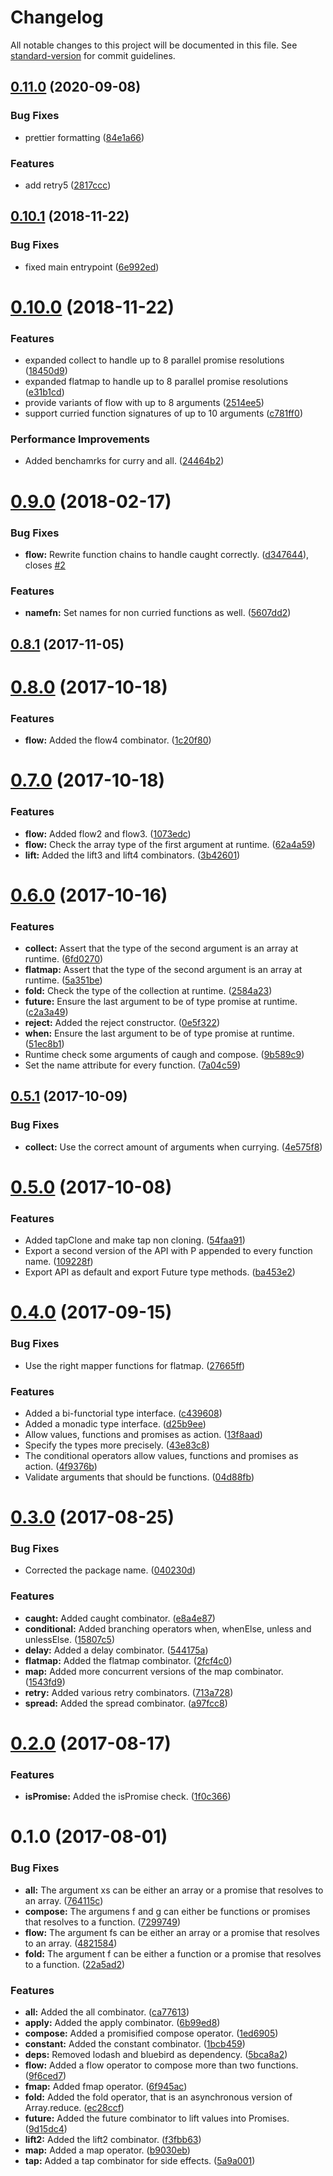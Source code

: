 # Changelog

All notable changes to this project will be documented in this file. See [standard-version](https://github.com/conventional-changelog/standard-version) for commit guidelines.

## [0.11.0](https://github.com/critocrito/dashp/compare/v0.10.1...v0.11.0) (2020-09-08)


### Bug Fixes

* prettier formatting ([84e1a66](https://github.com/critocrito/dashp/commit/84e1a66))


### Features

* add retry5 ([2817ccc](https://github.com/critocrito/dashp/commit/2817ccc))



<a name="0.10.1"></a>
## [0.10.1](https://github.com/critocrito/dashp/compare/v0.10.0...v0.10.1) (2018-11-22)


### Bug Fixes

* fixed main entrypoint ([6e992ed](https://github.com/critocrito/dashp/commit/6e992ed))



<a name="0.10.0"></a>
# [0.10.0](https://github.com/critocrito/dashp/compare/v0.9.0...v0.10.0) (2018-11-22)


### Features

* expanded collect to handle up to 8 parallel promise resolutions ([18450d9](https://github.com/critocrito/dashp/commit/18450d9))
* expanded flatmap to handle up to 8 parallel promise resolutions ([e31b1cd](https://github.com/critocrito/dashp/commit/e31b1cd))
* provide variants of flow with up to 8 arguments ([2514ee5](https://github.com/critocrito/dashp/commit/2514ee5))
* support curried function signatures of up to 10 arguments ([c781ff0](https://github.com/critocrito/dashp/commit/c781ff0))


### Performance Improvements

* Added benchamrks for curry and all. ([24464b2](https://github.com/critocrito/dashp/commit/24464b2))



<a name="0.9.0"></a>
# [0.9.0](https://github.com/critocrito/dashp/compare/v0.8.1...v0.9.0) (2018-02-17)


### Bug Fixes

* **flow:** Rewrite function chains to handle caught correctly. ([d347644](https://github.com/critocrito/dashp/commit/d347644)), closes [#2](https://github.com/critocrito/dashp/issues/2)


### Features

* **namefn:** Set names for non curried functions as well. ([5607dd2](https://github.com/critocrito/dashp/commit/5607dd2))



<a name="0.8.1"></a>
## [0.8.1](https://github.com/critocrito/dashp/compare/v0.8.0...v0.8.1) (2017-11-05)



<a name="0.8.0"></a>
# [0.8.0](https://github.com/critocrito/dashp/compare/v0.7.0...v0.8.0) (2017-10-18)


### Features

* **flow:** Added the flow4 combinator. ([1c20f80](https://github.com/critocrito/dashp/commit/1c20f80))



<a name="0.7.0"></a>
# [0.7.0](https://github.com/critocrito/dashp/compare/v0.6.0...v0.7.0) (2017-10-18)


### Features

* **flow:** Added flow2 and flow3. ([1073edc](https://github.com/critocrito/dashp/commit/1073edc))
* **flow:** Check the array type of the first argument at runtime. ([62a4a59](https://github.com/critocrito/dashp/commit/62a4a59))
* **lift:** Added the lift3 and lift4 combinators. ([3b42601](https://github.com/critocrito/dashp/commit/3b42601))



<a name="0.6.0"></a>
# [0.6.0](https://github.com/critocrito/dashp/compare/v0.5.1...v0.6.0) (2017-10-16)


### Features

* **collect:** Assert that the type of the second argument is an array at runtime. ([6fd0270](https://github.com/critocrito/dashp/commit/6fd0270))
* **flatmap:** Assert that the type of the second argument is an array at runtime. ([5a351be](https://github.com/critocrito/dashp/commit/5a351be))
* **fold:** Check the type of the collection at runtime. ([2584a23](https://github.com/critocrito/dashp/commit/2584a23))
* **future:** Ensure the last argument to be of type promise at runtime. ([c2a3a49](https://github.com/critocrito/dashp/commit/c2a3a49))
* **reject:** Added the reject constructor. ([0e5f322](https://github.com/critocrito/dashp/commit/0e5f322))
* **when:** Ensure the last argument to be of type promise at runtime. ([51ec8b1](https://github.com/critocrito/dashp/commit/51ec8b1))
* Runtime check some arguments of caugh and compose. ([9b589c9](https://github.com/critocrito/dashp/commit/9b589c9))
* Set the name attribute for every function. ([7a04c59](https://github.com/critocrito/dashp/commit/7a04c59))



<a name="0.5.1"></a>
## [0.5.1](https://github.com/critocrito/dashp/compare/v0.5.0...v0.5.1) (2017-10-09)


### Bug Fixes

* **collect:** Use the correct amount of arguments when currying. ([4e575f8](https://github.com/critocrito/dashp/commit/4e575f8))



<a name="0.5.0"></a>
# [0.5.0](https://github.com/critocrito/dashp/compare/v0.4.0...v0.5.0) (2017-10-08)


### Features

* Added tapClone and make tap non cloning. ([54faa91](https://github.com/critocrito/dashp/commit/54faa91))
* Export a second version of the API with P appended to every function name. ([109228f](https://github.com/critocrito/dashp/commit/109228f))
* Export API as default and export Future type methods. ([ba453e2](https://github.com/critocrito/dashp/commit/ba453e2))



<a name="0.4.0"></a>
# [0.4.0](https://gitlab.com/critocrito/dashp/compare/v0.3.0...v0.4.0) (2017-09-15)


### Bug Fixes

* Use the right mapper functions for flatmap. ([27665ff](https://gitlab.com/critocrito/dashp/commit/27665ff))


### Features

* Added a bi-functorial type interface. ([c439608](https://gitlab.com/critocrito/dashp/commit/c439608))
* Added a monadic type interface. ([d25b9ee](https://gitlab.com/critocrito/dashp/commit/d25b9ee))
* Allow values, functions and promises as action. ([13f8aad](https://gitlab.com/critocrito/dashp/commit/13f8aad))
* Specify the types more precisely. ([43e83c8](https://gitlab.com/critocrito/dashp/commit/43e83c8))
* The conditional operators allow values, functions and promises as action. ([4f9376b](https://gitlab.com/critocrito/dashp/commit/4f9376b))
* Validate arguments that should be functions. ([04d88fb](https://gitlab.com/critocrito/dashp/commit/04d88fb))



<a name="0.3.0"></a>
# [0.3.0](https://gitlab.com/critocrito/dashp/compare/v0.2.0...v0.3.0) (2017-08-25)


### Bug Fixes

* Corrected the package name. ([040230d](https://gitlab.com/critocrito/dashp/commit/040230d))


### Features

* **caught:** Added caught combinator. ([e8a4e87](https://gitlab.com/critocrito/dashp/commit/e8a4e87))
* **conditional:** Added branching operators when, whenElse, unless and unlessElse. ([15807c5](https://gitlab.com/critocrito/dashp/commit/15807c5))
* **delay:** Added a delay combinator. ([544175a](https://gitlab.com/critocrito/dashp/commit/544175a))
* **flatmap:** Added the flatmap combinator. ([2fcf4c0](https://gitlab.com/critocrito/dashp/commit/2fcf4c0))
* **map:** Added more concurrent versions of the map combinator. ([1543fd9](https://gitlab.com/critocrito/dashp/commit/1543fd9))
* **retry:** Added various retry combinators. ([713a728](https://gitlab.com/critocrito/dashp/commit/713a728))
* **spread:** Added the spread combinator. ([a97fcc8](https://gitlab.com/critocrito/dashp/commit/a97fcc8))



<a name="0.2.0"></a>
# [0.2.0](https://gitlab.com/critocrito/dashp/compare/v0.1.0...v0.2.0) (2017-08-17)


### Features

* **isPromise:** Added the isPromise check. ([1f0c366](https://gitlab.com/critocrito/dashp/commit/1f0c366))



<a name="0.1.0"></a>
# 0.1.0 (2017-08-01)


### Bug Fixes

* **all:** The argument xs can be either an array or a promise that resolves to an array. ([764115c](https://gitlab.com/critocrito/dashp/commit/764115c))
* **compose:** The argumens f and g can either be functions or promises that resolves to a function. ([7299749](https://gitlab.com/critocrito/dashp/commit/7299749))
* **flow:** The argument fs can be either an array or a promise that resolves to an array. ([4821584](https://gitlab.com/critocrito/dashp/commit/4821584))
* **fold:** The argument f can be either a function or a promise that resolves to a function. ([22a5ad2](https://gitlab.com/critocrito/dashp/commit/22a5ad2))


### Features

* **all:** Added the all combinator. ([ca77613](https://gitlab.com/critocrito/dashp/commit/ca77613))
* **apply:** Added the apply combinator. ([6b99ed8](https://gitlab.com/critocrito/dashp/commit/6b99ed8))
* **compose:** Added a promisified compose operator. ([1ed6905](https://gitlab.com/critocrito/dashp/commit/1ed6905))
* **constant:** Added the constant combinator. ([1bcb459](https://gitlab.com/critocrito/dashp/commit/1bcb459))
* **deps:** Removed lodash and bluebird as dependency. ([5bca8a2](https://gitlab.com/critocrito/dashp/commit/5bca8a2))
* **flow:** Added a flow operator to compose more than two functions. ([9f6ced7](https://gitlab.com/critocrito/dashp/commit/9f6ced7))
* **fmap:** Added fmap operator. ([6f945ac](https://gitlab.com/critocrito/dashp/commit/6f945ac))
* **fold:** Added the fold operator, that is an asynchronous version of Array.reduce. ([ec28ccf](https://gitlab.com/critocrito/dashp/commit/ec28ccf))
* **future:** Added the future combinator to lift values into Promises. ([9d15dc4](https://gitlab.com/critocrito/dashp/commit/9d15dc4))
* **lift2:** Added the lift2 combinator. ([f3fbb63](https://gitlab.com/critocrito/dashp/commit/f3fbb63))
* **map:** Added a map operator. ([b9030eb](https://gitlab.com/critocrito/dashp/commit/b9030eb))
* **tap:** Added a tap combinator for side effects. ([5a9a001](https://gitlab.com/critocrito/dashp/commit/5a9a001))
